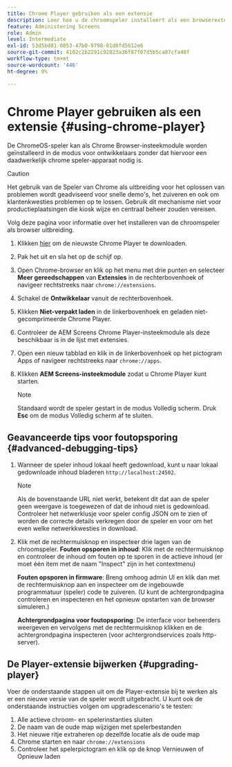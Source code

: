 ```yaml
---
title: Chrome Player gebruiken als een extensie
description: Leer hoe u de chroomspeler installeert als een browserextensie voor AEM Screens.
feature: Administering Screens
role: Admin
level: Intermediate
exl-id: 53d5bd81-0853-47b0-9798-01d8fd5612e6
source-git-commit: 4102c2b2291c92823a36f87f07d5b5ca87cfa48f
workflow-type: tm+mt
source-wordcount: '446'
ht-degree: 0%

---
```


# Chrome Player gebruiken als een extensie {#using-chrome-player}

De ChromeOS-speler kan als Chrome Browser-insteekmodule worden geïnstalleerd in de modus voor ontwikkelaars zonder dat hiervoor een daadwerkelijk chrome speler-apparaat nodig is.

>[!CAUTION]
>
> Het gebruik van de Speler van Chrome als uitbreiding voor het oplossen van problemen wordt geadviseerd voor snelle demo&#39;s, het zuiveren en ook om klantenkwesties problemen op te lossen. Gebruik dit mechanisme niet voor productieplaatsingen die kiosk wijze en centraal beheer zouden vereisen.

Volg deze pagina voor informatie over het installeren van de chroomspeler als browser uitbreiding.

1. Klikken [hier](https://download.macromedia.com/screens/) om de nieuwste Chrome Player te downloaden.

1. Pak het uit en sla het op de schijf op.

1. Open Chrome-browser en klik op het menu met drie punten en selecteer **Meer gereedschappen** van **Extensies** in de rechterbovenhoek of navigeer rechtstreeks naar `chrome://extensions`.

1. Schakel de **Ontwikkelaar** vanuit de rechterbovenhoek.

1. Klikken **Niet-verpakt laden** in de linkerbovenhoek en geladen niet-gecomprimeerde Chrome Player.

1. Controleer de AEM Screens Chrome Player-insteekmodule als deze beschikbaar is in de lijst met extensies.

1. Open een nieuw tabblad en klik in de linkerbovenhoek op het pictogram Apps of navigeer rechtstreeks naar `chrome://apps`.

1. Klikken **AEM Screens-insteekmodule** zodat u Chrome Player kunt starten.

   >[!NOTE]
   >
   > Standaard wordt de speler gestart in de modus Volledig scherm. Druk **Esc** om de modus Volledig scherm af te sluiten.


## Geavanceerde tips voor foutopsporing {#advanced-debugging-tips}

1. Wanneer de speler inhoud lokaal heeft gedownload, kunt u naar lokaal gedownloade inhoud bladeren `http://localhost:24502`.

   >[!NOTE]
   >
   > Als de bovenstaande URL niet werkt, betekent dit dat aan de speler geen weergave is toegewezen of dat de inhoud niet is gedownload. Controleer het netwerklusje voor speler config JSON om te zien of worden de correcte details verkregen door de speler en voor om het even welke netwerkkwesties in download.

1. Klik met de rechtermuisknop en inspecteer drie lagen van de chroomspeler.
   **Fouten opsporen in inhoud**: Klik met de rechtermuisknop en controleer de inhoud om fouten op te sporen in de actieve inhoud (er moet één item met de naam &quot;Inspect&quot; zijn in het contextmenu)

   **Fouten opsporen in firmware**: Breng omhoog admin UI en klik dan met de rechtermuisknop aan en inspecteer om de ingebouwde programmatuur (speler) code te zuiveren. (U kunt de achtergrondpagina controleren en inspecteren en het opnieuw opstarten van de browser simuleren.)

   **Achtergrondpagina voor foutopsporing**: De interface voor beheerders weergeven en vervolgens met de rechtermuisknop klikken en de achtergrondpagina inspecteren (voor achtergrondservices zoals http-server).

## De Player-extensie bijwerken {#upgrading-player}

Voer de onderstaande stappen uit om de Player-extensie bij te werken als er een nieuwe versie van de speler wordt uitgebracht. U kunt ook de onderstaande instructies volgen om upgradescenario&#39;s te testen:

1. Alle actieve chroom- en spelerinstanties sluiten
1. De naam van de oude map wijzigen met spelerbestanden
1. Het nieuwe ritje extraheren op dezelfde locatie als de oude map
1. Chrome starten en naar `chrome://extensions`
1. Controleer het spelerpictogram en klik op de knop Vernieuwen of Opnieuw laden
